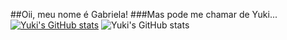 ##Oii, meu nome é Gabriela! 
###Mas pode me chamar de Yuki... 
[![Yuki's GitHub stats](https://github-readme-stats.vercel.app/api?username=anuraghazra)](https://github.com/anuraghazra/github-readme-stats)
![Yuki's GitHub stats](https://github-readme-stats.vercel.app/api?username=anuraghazra&show_icons=true&theme=radical)
